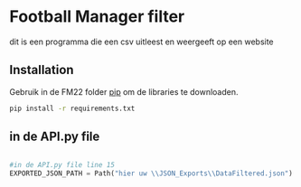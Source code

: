 # Football Manager filter

dit is een programma die een csv uitleest en weergeeft op een website

## Installation

Gebruik in de FM22 folder [pip](https://pip.pypa.io/en/stable/) om de libraries te downloaden.

```bash
pip install -r requirements.txt

```

## in de API.py file 

```python

#in de API.py file line 15 
EXPORTED_JSON_PATH = Path("hier uw \\JSON_Exports\\DataFiltered.json") path moet tussen folders \\ hebben


```
